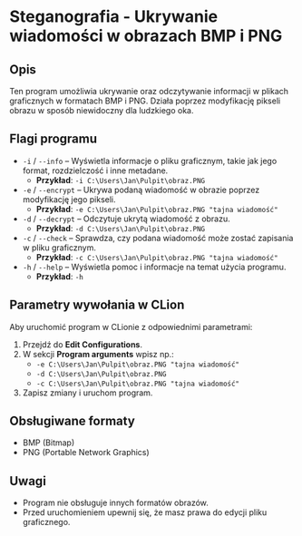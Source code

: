 # Steganografia - Ukrywanie wiadomości w obrazach BMP i PNG

## Opis

Ten program umożliwia ukrywanie oraz odczytywanie informacji w plikach graficznych w formatach BMP i PNG. Działa poprzez modyfikację pikseli obrazu w sposób niewidoczny dla ludzkiego oka.

## Flagi programu

- `-i` / `--info` – Wyświetla informacje o pliku graficznym, takie jak jego format, rozdzielczość i inne metadane.
  - **Przykład**: `-i C:\Users\Jan\Pulpit\obraz.PNG`
- `-e` / `--encrypt` – Ukrywa podaną wiadomość w obrazie poprzez modyfikację jego pikseli.
  - **Przykład**: `-e C:\Users\Jan\Pulpit\obraz.PNG "tajna wiadomość"`
- `-d` / `--decrypt` – Odczytuje ukrytą wiadomość z obrazu.
  - **Przykład**: `-d C:\Users\Jan\Pulpit\obraz.PNG`
- `-c` / `--check` – Sprawdza, czy podana wiadomość może zostać zapisania w pliku graficznym.
  - **Przykład**: `-c C:\Users\Jan\Pulpit\obraz.PNG "tajna wiadomość"`
- `-h` / `--help` – Wyświetla pomoc i informacje na temat użycia programu.
  - **Przykład**: `-h`

## Parametry wywołania w CLion

Aby uruchomić program w CLionie z odpowiednimi parametrami:

1. Przejdź do **Edit Configurations**.
2. W sekcji **Program arguments** wpisz np.:
   - `-e C:\Users\Jan\Pulpit\obraz.PNG "tajna wiadomość"`
   - `-d C:\Users\Jan\Pulpit\obraz.PNG`
   - `-c C:\Users\Jan\Pulpit\obraz.PNG "tajna wiadomość"`
3. Zapisz zmiany i uruchom program.

## Obsługiwane formaty

- BMP (Bitmap)
- PNG (Portable Network Graphics)

## Uwagi

- Program nie obsługuje innych formatów obrazów.
- Przed uruchomieniem upewnij się, że masz prawa do edycji pliku graficznego.



